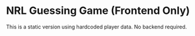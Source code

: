 # NRL Guessing Game (Frontend Only)

This is a static version using hardcoded player data. No backend required.